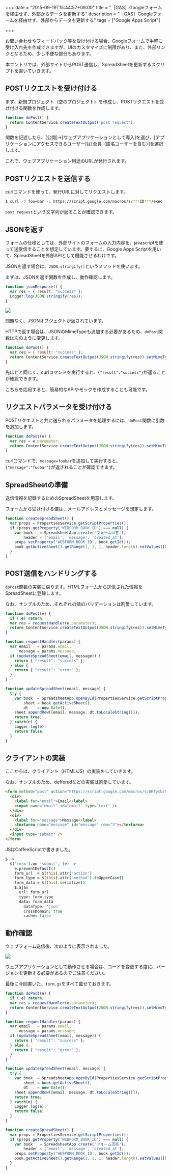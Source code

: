 +++
date = "2015-09-19T15:44:57+09:00"
title = "［GAS］Googleフォームを経由せず、外部からデータを更新する"
description = "［GAS］Googleフォームを経由せず、外部からデータを更新する"
tags = ["Google Apps Script"]

+++

お問い合わせやフィードバック等を受け付ける場合、Googleフォームで手軽に受け入れ先を作成できますが、UIのカスタマイズに制限があり、また、外部リンクとなるため、少し不便な部分もあります。

本エントリでは、外部サイトからPOST送信し、SpreadSheetを更新するスクリプトを書いていきます。

## POSTリクエストを受け付ける

まず、新規プロジェクト（空のプロジェクト）を作成し、POSTリクエストを受け付ける関数を作成します。

```javascript
function doPost() {
  return ContentService.createTextOutput('post request');
}
```

関数を記述したら、[公開]→[ウェブアプリケーションとして導入]を選び、[アプリケーションにアクセスできるユーザー]は[全員（匿名ユーザーを含む）]を選択します。

これで、ウェブアプリケーション用途のURLが発行されます。

## POSTリクエストを送信する

curlコマンドを使って、発行URLに対してリクエストします。

```bash
$ curl -d foo=bar -L https://script.google.com/macros/s/***ID***/exec
```

`post request`という文字列が返ることが確認できます。

## JSONを返す

フォームの仕様としては、外部サイトのフォームの入力内容を、javascriptを使って送受信することを想定しています。要するに、Google Apps Scriptを用いて、SpreadSheetを外部APIとして機能させるわけです。

JSONを返す場合は、`JSON.stringify()`というメソッドを使います。

まずは、JSONを返す関数を作成し、動作確認します。

```javascript
function jsonResponse() {
  var res = { result: "success" };
  Logger.log(JSON.stringify(res));
}
```

![](https://i.gyazo.com/690b9728ac2a1d5a2699aac2661cc14f.png)

問題なく、JSONオブジェクトが返されています。

HTTPで返す場合は、JSONのMimeTypeも追加する必要があるため、`doPost`関数は次のように変更します。

```javascript
function doPost() {
  var res = { result: "success" };
  return ContentService.createTextOutput(JSON.stringify(res)).setMimeType(ContentService.MimeType.JSON);
}
```

先ほどと同じく、curlコマンドを実行すると、`{"result":"success"}`が返ることが確認できます。

こちらを応用すると、簡易的なAPIやモックを作成することも可能です。

## リクエストパラメータを受け付ける

POSTリクエストと共に送られるパラメータを処理するには、`doPost`関数に引数を追加します。

```javascript
function doPost(e) {
  var res = e.parameter;
  return ContentService.createTextOutput(JSON.stringify(res)).setMimeType(ContentService.MimeType.JSON);
}
```

curlコマンドで、`message=foobar`を追加して実行すると、`{"message":"foobar"}`が返されることが確認できます。

## SpreadSheetの準備

送信情報を記録するためのSpreadSheetを用意します。

フォームから受け付ける値は、メールアドレスとメッセージを想定します。

```javascript
function createSpreadSheet() {
  var props = PropertiesService.getScriptProperties();
  if (props.getProperty('WEBFORM_BOOK_ID') === null) {
    var book   = SpreadsheetApp.create('フォーム回答'),
        header = ['email', 'message', 'created_at'];
    props.setProperty('WEBFORM_BOOK_ID', book.getId());
    book.getActiveSheet().getRange(1, 1, 1, header.length).setValues([header]);
  }
}
```

## POST送信をハンドリングする

`doPost`関数の実装に戻ります。HTMLフォームから送信された情報をSpreadSheetに登録します。

なお、サンプルのため、それぞれの値のバリデーションは割愛しています。

```javascript
function doPost(e) {
  if (!e) return;
  var res = requestHandler(e.parameter);
  return ContentService.createTextOutput(JSON.stringify(res)).setMimeType(ContentService.MimeType.JSON);
}

function requestHandler(params) {
  var email   = params.email,
      message = params.message;
  if (updateSpreadSheet(email, message)) {
    return { "result": "success" };
  } else {
    return { "result": "error" };
  }
}

function updateSpreadSheet(email, message) {
  try {
    var book  = SpreadsheetApp.openById(PropertiesService.getScriptProperties().getProperty('WEBFORM_BOOK_ID')),
        sheet = book.getActiveSheet(),
        dt    = new Date();
    sheet.appendRow([email, message, dt.toLocaleString()]);
    return true;
  } catch(e) {
    Logger.log(e);
    return false;
  }
}
```

## クライアントの実装

ここからは、クライアント（HTML/JS）の実装をしていきます。

なお、サンプルのため、defferedなどの実装は割愛しています。

```html
<form method="post" action="https://script.google.com/macros/s/AKfycbzMfUImVYMoJzJVNVC3hxNKffzjwMZUO-_LLgb8KcqDZ5V6X4BF/exec">
  <div>
    <label for="email">Email</label>
    <input name="email" id="email" type="text" />
  </div>
  <div>
    <label for="message">Message</label>
    <textarea name="message" id="message" row="3"></textarea>
  </div>
  <input type="submit" />
</form>
```

JSはCoffeeScriptで書きました。

```coffee
$ ->
  $('form').on 'submit', (e) ->
    e.preventDefault()
    form_url  = $(this).attr("action")
    form_type = $(this).attr("method").toUpperCase()
    form_data = $(this).serialize()
    $.ajax
      url: form_url
      type: form_type
      data: form_data
        dataType: 'json'
        crossDomain: true
        cache: false
```

## 動作確認

ウェブフォーム送信後、次のように表示されました。

![](https://i.gyazo.com/61dfa875fbce8677605a00090d09ac8b.png)

ウェブアプリケーションとして動作させる場合は、コードを変更する度に、バージョンを更新する必要があるのでご注意ください。

最後に今回書いた、`form.gs`をすべて載せておきます。

```javascript
function doPost(e) {
  if (!e) return;
  var res = requestHandler(e.parameter);
  return ContentService.createTextOutput(JSON.stringify(res)).setMimeType(ContentService.MimeType.JSON);
}

function requestHandler(params) {
  var email   = params.email,
      message = params.message;
  if (updateSpreadSheet(email, message)) {
    return { "result": "success" };
  } else {
    return { "result": "error" };
  }
}

function updateSpreadSheet(email, message) {
  try {
    var book  = SpreadsheetApp.openById(PropertiesService.getScriptProperties().getProperty('WEBFORM_BOOK_ID')),
        sheet = book.getActiveSheet(),
        dt    = new Date();
    sheet.appendRow([email, message, dt.toLocaleString()]);
    return true;
  } catch(e) {
    Logger.log(e);
    return false;
  }
}

function createSpreadSheet() {
  var props = PropertiesService.getScriptProperties();
  if (props.getProperty('WEBFORM_BOOK_ID') === null) {
    var book   = SpreadsheetApp.create('フォーム回答'),
        header = ['email', 'message', 'created_at'];
    props.setProperty('WEBFORM_BOOK_ID', book.getId());
    book.getActiveSheet().getRange(1, 1, 1, header.length).setValues([header]);
  }
}
```

